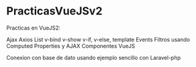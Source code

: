 # PracticasVueJSv2

 Practicas en VueJS2:

Ajax
Axios
List
v-bind
v-show
v-if, v-else, template
Events
Filtros usando Computed Properties y AJAX
Componentes VueJS

Conexion con base de dato usando ejemplo sencillo con Laravel-php
